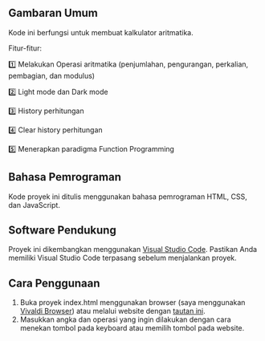 ## Gambaran Umum

Kode ini berfungsi untuk membuat kalkulator aritmatika.

Fitur-fitur:

1️⃣ Melakukan Operasi aritmatika (penjumlahan, pengurangan, perkalian, pembagian, dan modulus)

2️⃣ Light mode dan Dark mode

3️⃣ History perhitungan

4️⃣ Clear history perhitungan

5️⃣ Menerapkan paradigma Function Programming

## Bahasa Pemrograman

Kode proyek ini ditulis menggunakan bahasa pemrograman HTML, CSS, dan JavaScript.

## Software Pendukung

Proyek ini dikembangkan menggunakan [Visual Studio Code](https://code.visualstudio.com/download). Pastikan Anda memiliki Visual Studio Code terpasang sebelum menjalankan proyek.

## Cara Penggunaan

1. Buka proyek index.html menggunakan browser (saya menggunakan [Vivaldi Browser](https://vivaldi.com/download/)) atau melalui website dengan [tautan ini](https://kd-fajarnadya.vercel.app).
2. Masukkan angka dan operasi yang ingin dilakukan dengan cara menekan tombol pada keyboard atau memilih tombol pada website.
